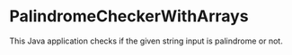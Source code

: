 # PalindromeCheckerWithArrays
This Java application checks if the given string input is palindrome or not.
